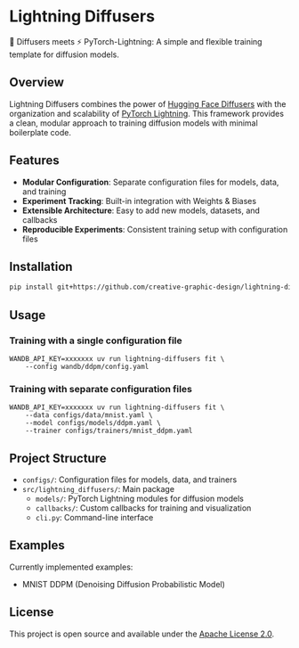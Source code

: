 # Lightning Diffusers

🤗 Diffusers meets ⚡ PyTorch-Lightning: A simple and flexible training template for diffusion models.

## Overview

Lightning Diffusers combines the power of [Hugging Face Diffusers](https://github.com/huggingface/diffusers) with the organization and scalability of [PyTorch Lightning](https://lightning.ai/). This framework provides a clean, modular approach to training diffusion models with minimal boilerplate code.

## Features

- **Modular Configuration**: Separate configuration files for models, data, and training
- **Experiment Tracking**: Built-in integration with Weights & Biases
- **Extensible Architecture**: Easy to add new models, datasets, and callbacks
- **Reproducible Experiments**: Consistent training setup with configuration files

## Installation

```bash
pip install git+https://github.com/creative-graphic-design/lightning-diffusers
```

## Usage

### Training with a single configuration file

```shell
WANDB_API_KEY=xxxxxxx uv run lightning-diffusers fit \
    --config wandb/ddpm/config.yaml
```

### Training with separate configuration files

```shell
WANDB_API_KEY=xxxxxxx uv run lightning-diffusers fit \
    --data configs/data/mnist.yaml \
    --model configs/models/ddpm.yaml \
    --trainer configs/trainers/mnist_ddpm.yaml
```

## Project Structure

- `configs/`: Configuration files for models, data, and trainers
- `src/lightning_diffusers/`: Main package
  - `models/`: PyTorch Lightning modules for diffusion models
  - `callbacks/`: Custom callbacks for training and visualization
  - `cli.py`: Command-line interface

## Examples

Currently implemented examples:
- MNIST DDPM (Denoising Diffusion Probabilistic Model)

## License

This project is open source and available under the [Apache License 2.0](https://github.com/creative-graphic-design/lightning-diffusers/blob/main/LICENSE).
